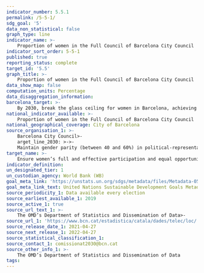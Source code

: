 ```yaml
---
indicator_number: 5.5.1
permalink: /5-5-1/
sdg_goal: '5'
data_non_statistical: false
graph_type: line
indicator_name: >-
    Proportion of women in the Full Council of Barcelona City Council
indicator_sort_order: 5-5-1
published: true
reporting_status: complete
target_id: '5.5'
graph_title: >-
    Proportion of women in the Full Council of Barcelona City Council
data_show_map: false
computation_units: Percentage
data_disaggregation_information:
barcelona_target: >-
    By 2030, break the glass ceiling for women in Barcelona, achieving parity in political, economic and social representation and leadership posts
national_indicator_available: >-
    Proportion of women in the Full Council of Barcelona City Council
national_geographical_coverage: City of Barcelona
source_organisation_1: >-
    Barcelona City Council>-
    arget_line_2030: >->-
    Maintain gender parity (between 40 and 60%) in political-representative at Barcelona City Council
target_name: >-
    Ensure women’s full and effective participation and equal opportunities for leadership at all levels of decision-making in political, economic and public life
indicator_definition:
un_designated_tier: 1
un_custodian_agency: World Bank (WB)
goal_meta_link: 'https://unstats.un.org/sdgs/metadata/files/Metadata-05-05-01.pdf'
goal_meta_link_text: United Nations Sustainable Development Goals Metadata (pdf 894kB)
source_periodicity_1: Data available every election
source_earliest_available_1: 2019
source_active_1: true
source_url_text_1: >-
    The OMD’s Department of Statistics and Dissemination of Data>-
source_url_1: 'https://www.bcn.cat/estadistica/catala/dades/telec/loc/'
source_release_date_1: 2021-04-27
source_next_release_1: 2022-04-27
source_statistical_classification_1: 
source_contact_1: comissionat2030@bcn.cat
source_other_info_1: >-
    The OMD’s Department of Statistics and Dissemination of Data
tags:
---
```

